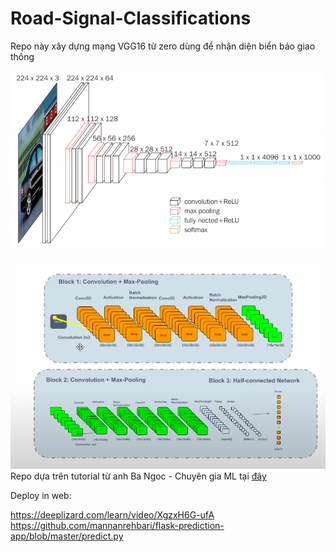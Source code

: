 # Road-Signal-Classifications

Repo này xây dựng mạng VGG16 từ zero dùng để nhận diện biển báo giao thông

![](img/vgg16.png)

![](img/architecture.png)
Repo dựa trên tutorial từ anh Ba Ngoc - Chuyên gia ML tại [đây](https://docs.google.com/document/d/1mkgS4ZKO3kPrdZDlLHYe_XJVI_VmoYEtj0ilNNbfC9E/edit#) 

Deploy in web:

https://deeplizard.com/learn/video/XgzxH6G-ufA
https://github.com/mannanrehbari/flask-prediction-app/blob/master/predict.py